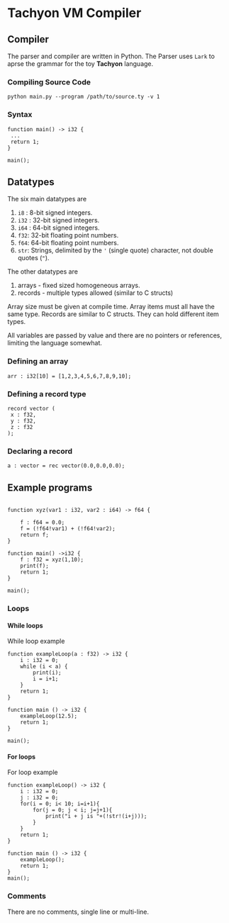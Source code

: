 # Tachyon VM Compiler

## Compiler
The parser and compiler are written in Python. The Parser uses `Lark` to aprse the grammar for the toy **Tachyon** language.

### Compiling Source Code

```commandline
python main.py --program /path/to/source.ty -v 1
```


### Syntax

```
function main() -> i32 {
 ...
 return 1;
}

main();
```
## Datatypes

The six main datatypes are 
1. `i8` : 8-bit signed integers.
1. `i32` : 32-bit signed integers.
2. `i64` : 64-bit signed integers.
2. `f32`: 32-bit floating point numbers.
2. `f64`: 64-bit floating point numbers.
3. `str`: Strings, delimited by the `'` (single quote) character, not double quotes (`"`).

The other datatypes are 
1. arrays - fixed sized homogeneous arrays.
2. records - multiple types allowed (similar to C structs)

Array size must be given at compile time. Array items must all have the same type.
Records are similar to C structs. They can hold different item types.

All variables are passed by value and there are no pointers or references, limiting the language somewhat.

### Defining an array

```
arr : i32[10] = [1,2,3,4,5,6,7,8,9,10];
```
### Defining a record type
```
record vector (
 x : f32,
 y : f32,
 z : f32
);
```

### Declaring a record
```
a : vector = rec vector(0.0,0.0,0.0);
```

## Example programs

```

function xyz(var1 : i32, var2 : i64) -> f64 {

    f : f64 = 0.0;
    f = (!f64!var1) + (!f64!var2);
    return f;
}

function main() ->i32 {
    f : f32 = xyz(1,10);
    print(f);
    return 1;
}

main();
```

### Loops


#### While loops

While loop example

```
function exampleLoop(a : f32) -> i32 {
    i : i32 = 0;
    while (i < a) {
        print(i);
        i = i+1;
    }
    return 1;
}

function main () -> i32 {
    exampleLoop(12.5);
    return 1;
}

main();
```

#### For loops

For loop example

```
function exampleLoop() -> i32 {
    i : i32 = 0;
    j : i32 = 0;
    for(i = 0; i< 10; i=i+1){
        for(j = 0; j < i; j=j+1){
            print("i + j is "+(!str!(i+j)));
        }
    }
    return 1;
}

function main () -> i32 {
    exampleLoop();
    return 1;
} 
main();
```

### Comments

There are no comments, single line or multi-line.